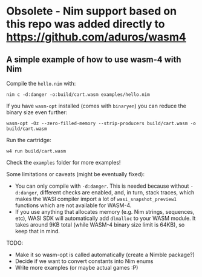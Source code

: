 # **Obsolete** - Nim support based on this repo was added directly to https://github.com/aduros/wasm4 


## A simple example of how to use wasm-4 with Nim

Compile the `hello.nim` with:
```
nim c -d:danger -o:build/cart.wasm examples/hello.nim
```

If you have `wasm-opt` installed (comes with `binaryen`) you can reduce the binary size even further:
```
wasm-opt -Oz --zero-filled-memory --strip-producers build/cart.wasm -o build/cart.wasm
```

Run the cartridge:
```
w4 run build/cart.wasm
```

Check the `examples` folder for more examples!

Some limitations or caveats (might be eventually fixed):
- You can only compile with `-d:danger`. This is needed because without `-d:danger`, different checks are enabled, and, in turn, stack traces, which makes the WASI compiler import a lot of `wasi_snapshot_preview1` functions which are not available for WASM-4.
- If you use anything that allocates memory (e.g. Nim strings, sequences, etc), WASI SDK will automatically add `dlmalloc` to your WASM module.
It takes around 9KB total (while WASM-4 binary size limit is 64KB), so keep that in mind.

TODO:
- Make it so wasm-opt is called automatically (create a Nimble package?)
- Decide if we want to convert constants into Nim enums
- Write more examples (or maybe actual games :P)
